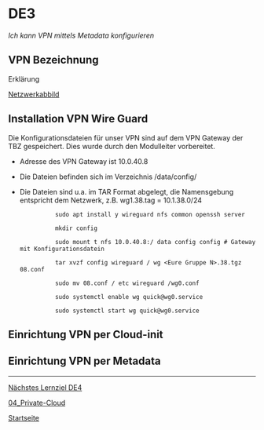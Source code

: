 # DE3
*Ich kann VPN mittels Metadata konfigurieren*

## VPN Bezeichnung
Erklärung

[Netzwerkabbild](./../00_Allgemein/images/04_DE3/Netzwerkabbild.png)

## Installation VPN Wire Guard

Die Konfigurationsdateien für unser VPN sind auf dem VPN Gateway der TBZ gespeichert.
Dies wurde durch den Modulleiter vorbereitet.

- Adresse des VPN Gateway ist 10.0.40.8
- Die Dateien befinden sich im Verzeichnis /data/config/
- Die Dateien sind u.a. im TAR Format abgelegt, die Namensgebung entspricht dem Netzwerk, z.B. wg1.38.tag = 10.1.38.0/24

                sudo apt install y wireguard nfs common openssh server

                mkdir config

                sudo mount t nfs 10.0.40.8:/ data config config # Gateway mit Konfigurationsdatein

                tar xvzf config wireguard / wg <Eure Gruppe N>.38.tgz 08.conf

                sudo mv 08.conf / etc wireguard /wg0.conf

                sudo systemctl enable wg quick@wg0.service

                sudo systemctl start wg quick@wg0.service          

## Einrichtung VPN per Cloud-init


## Einrichtung VPN per Metadata


___

[Nächstes Lernziel DE4](../04_Private-Cloud/DE4.md)

[04_Private-Cloud](../04_Private-Cloud)

[Startseite](https://github.com/ask-yo-girl-about-me/Project-Future)